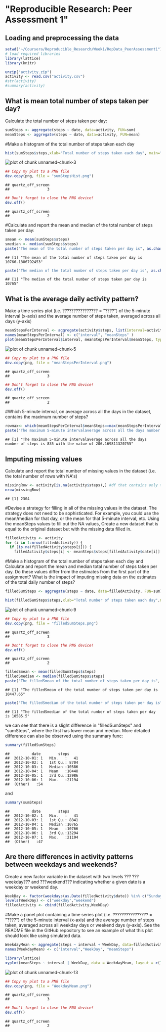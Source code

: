 "Reproducible Research: Peer Assessment 1"
==========================================

## Loading and preprocessing the data

```r
setwd("~/Coursera/Reproducible_Research/Week1/RepData_PeerAssessment1")
# load required libraries
library(lattice)
library(knitr)

unzip("activity.zip")
activity <- read.csv("activity.csv")
#str(activity)
#summary(activity)
```
## What is mean total number of steps taken per day?
Calculate the total number of steps taken per day:

```r
sumSteps <- aggregate(steps ~ date, data=activity, FUN=sum)
meanSteps <- aggregate(steps ~ date, data=activity, FUN=mean)
```

#Make a histogram of the total number of steps taken each day

```r
hist(sumSteps$steps,xlab="Total number of steps taken each day", main="Histogram of the total number of steps taken/day")
```

![plot of chunk unnamed-chunk-3](figure/unnamed-chunk-3-1.png)

```r
## Copy my plot to a PNG file
dev.copy(png, file = "sumStepsHist.png")
```

```
## quartz_off_screen 
##                 3
```

```r
## Don't forget to close the PNG device!
dev.off()
```

```
## quartz_off_screen 
##                 2
```

#Calculate and report the mean and median of the total number of steps taken per day:

```r
smean <- mean(sumSteps$steps)
smedian <- median(sumSteps$steps)
paste("The mean of the total number of steps taken per day is", as.character(smean))
```

```
## [1] "The mean of the total number of steps taken per day is 10766.1886792453"
```

```r
paste("The median of the total number of steps taken per day is", as.character(smedian))
```

```
## [1] "The median of the total number of steps taken per day is 10765"
```

## What is the average daily activity pattern?
Make a time series plot (i.e. ???????????????? = "????") of the 5-minute interval (x-axis) and the average number of steps taken, averaged across all days (y-axis)

```r
meanStepsPerInterval <- aggregate(activity$steps, list(interval=activity$interval), FUN = mean, na.rm=TRUE)
names(meanStepsPerInterval) <- c("interval", "meanSteps" )
plot(meanStepsPerInterval$interval, meanStepsPerInterval$meanSteps, type = "l", ,xlab="5-minute interval", ylab="Mean number of steps",  main="Mean number of steps")
```

![plot of chunk unnamed-chunk-5](figure/unnamed-chunk-5-1.png)

```r
## Copy my plot to a PNG file
dev.copy(png, file = "meanStepsPerInterval.png")
```

```
## quartz_off_screen 
##                 3
```

```r
## Don't forget to close the PNG device!
dev.off()
```

```
## quartz_off_screen 
##                 2
```

#Which 5-minute interval, on average across all the days in the dataset, contains the maximum number of steps?

```r
rowmax<- which(meanStepsPerInterval$meanSteps==max(meanStepsPerInterval$meanSteps))
paste("The maximum 5-minute intervalaverage across all the days number of steps is", meanStepsPerInterval[rowmax, 1], "with the value of", meanStepsPerInterval[rowmax, 2])
```

```
## [1] "The maximum 5-minute intervalaverage across all the days number of steps is 835 with the value of 206.169811320755"
```

## Imputing missing values
Calculate and report the total number of missing values in the dataset (i.e. the total number of rows with NA's)

```r
missingRow <- activity[is.na(activity$steps),] #df that contains only the NA rows of activity$steps
nrow(missingRow)
```

```
## [1] 2304
```
#Devise a strategy for filling in all of the missing values in the dataset. The strategy does not need to be sophisticated. For example, you could use the mean/median for that day, or the mean for that 5-minute interval, etc.
Using the meanSteps values to fill out the NA values,
Create a new dataset that is equal to the original dataset but with the missing data filled in.

```r
filledActivity <- activity
for (i in 1:nrow(filledActivity)) {
  if (is.na(filledActivity$steps[i])) {
    filledActivity$steps[i] <- meanSteps$steps[filledActivity$date[i]] }}
```
#Make a histogram of the total number of steps taken each day and Calculate and report the mean and median total number of steps taken per day. Do these values differ from the estimates from the first part of the assignment? What is the impact of imputing missing data on the estimates of the total daily number of steps?

```r
filledSumSteps <- aggregate(steps ~ date, data=filledActivity, FUN=sum)

hist(filledSumSteps$steps,xlab="Total number of steps taken each day",main="Total number of steps taken/day (filled NA's)")
```

![plot of chunk unnamed-chunk-9](figure/unnamed-chunk-9-1.png)

```r
## Copy my plot to a PNG file
dev.copy(png, file = "filledSumSteps.png")
```

```
## quartz_off_screen 
##                 3
```

```r
## Don't forget to close the PNG device!
dev.off()
```

```
## quartz_off_screen 
##                 2
```

```r
filledSmean <- mean(filledSumSteps$steps)
filledSmedian <- median(filledSumSteps$steps)
paste("The filledSmean of the total number of steps taken per day is", as.character(filledSmean))
```

```
## [1] "The filledSmean of the total number of steps taken per day is 10447.65"
```

```r
paste("The filledSmedian of the total number of steps taken per day is", as.character(filledSmedian))
```

```
## [1] "The filledSmedian of the total number of steps taken per day is 10585.5"
```
we can see that there is a slight difference in "filledSumSteps" and "sumSteps", where the first has lower mean and median. More detailed difference can also be observed using the summary func:

```r
summary(filledSumSteps)
```

```
##          date        steps      
##  2012-10-01: 1   Min.   :   41  
##  2012-10-02: 1   1st Qu.: 8704  
##  2012-10-03: 1   Median :10586  
##  2012-10-04: 1   Mean   :10448  
##  2012-10-05: 1   3rd Qu.:12986  
##  2012-10-06: 1   Max.   :21194  
##  (Other)   :54
```
and 

```r
summary(sumSteps)
```

```
##          date        steps      
##  2012-10-02: 1   Min.   :   41  
##  2012-10-03: 1   1st Qu.: 8841  
##  2012-10-04: 1   Median :10765  
##  2012-10-05: 1   Mean   :10766  
##  2012-10-06: 1   3rd Qu.:13294  
##  2012-10-07: 1   Max.   :21194  
##  (Other)   :47
```

## Are there differences in activity patterns between weekdays and weekends?
Create a new factor variable in the dataset with two levels ??? ???weekday??? and ???weekend??? indicating whether a given date is a weekday or weekend day.

```r
WeekDay <- factor(weekdays(as.Date(filledActivity$date)) %in% c("Sunday","Saturday"))
levels(WeekDay) <- c("weekday","weekend")
filledActivity <- cbind(filledActivity,WeekDay)
```
#Make a panel plot containing a time series plot (i.e. ???????????????? = "????") of the 5-minute interval (x-axis) and the average number of steps taken, averaged across all weekday days or weekend days (y-axis). See the README file in the GitHub repository to see an example of what this plot should look like using simulated data.

```r
WeekdayMean <- aggregate(steps ~ interval + WeekDay, data=filledActivity, FUN=mean)
names(WeekdayMean) <- c("interval","WeekDay", "meanSteps")

library(lattice)
xyplot(meanSteps ~ interval | WeekDay, data = WeekdayMean, layout = c(1, 2), type="l", xlab="5-minute interval", ylab="Mean number of steps",  main="Mean number of steps")
```

![plot of chunk unnamed-chunk-13](figure/unnamed-chunk-13-1.png)

```r
## Copy my plot to a PNG file
dev.copy(png, file = "WeekdayMean.png")
```

```
## quartz_off_screen 
##                 3
```

```r
## Don't forget to close the PNG device!
dev.off()
```

```
## quartz_off_screen 
##                 2
```
